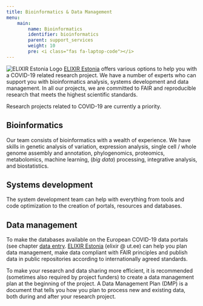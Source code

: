 ```yaml
---
title: Bioinformatics & Data Management
menu:
    main:
        name: Bioinformatics
        identifier: bioinformatics
        parent: support_services
        weight: 10
        pre: <i class="fas fa-laptop-code"></i>
---
```


![ELIXIR Estonia Logo](/img/logos/ELIXIR_ESTONIA_white_background.png#floatright)
[ELIXIR Estonia](https://elixir.ut.ee/) offers various options to help you with a COVID-19 related research project.
We have a number of experts who can support you with bioinformatics analysis, systems development and data management.
In all our projects, we are committed to FAIR and reproducible research that meets the highest scientific standards.

Research projects related to COVID-19 are currently a priority.

## Bioinformatics

Our team consists of bioinformatics with a wealth of experience. We have skills in genetic analysis of variation, expression analysis, single cell / whole genome assembly and annotation, phylogenomics, proteomics, metabolomics, machine learning, (_big data_) processing, integrative analysis, and biostatistics.

## Systems development

The system development team can help with everything from tools and code optimization to the creation of portals, resources and databases.

## Data management

To make the databases available on the European COVID-19 data portals (see chapter [data entry](https://covid19dataportal.ee/ee/support_services/submit/). [ELIXIR Estonia](https://elixir.ut.ee/) (elixir @ ut.ee) can help you plan data management, make data compliant with FAIR principles and publish data in public repositories according to internationally agreed standards.

To make your research and data sharing more efficient, it is recommended (sometimes also required by project funders) to create a data management plan at the beginning of the project. A Data Management Plan (DMP) is a document that tells you how you plan to process new and existing data, both during and after your research project.
